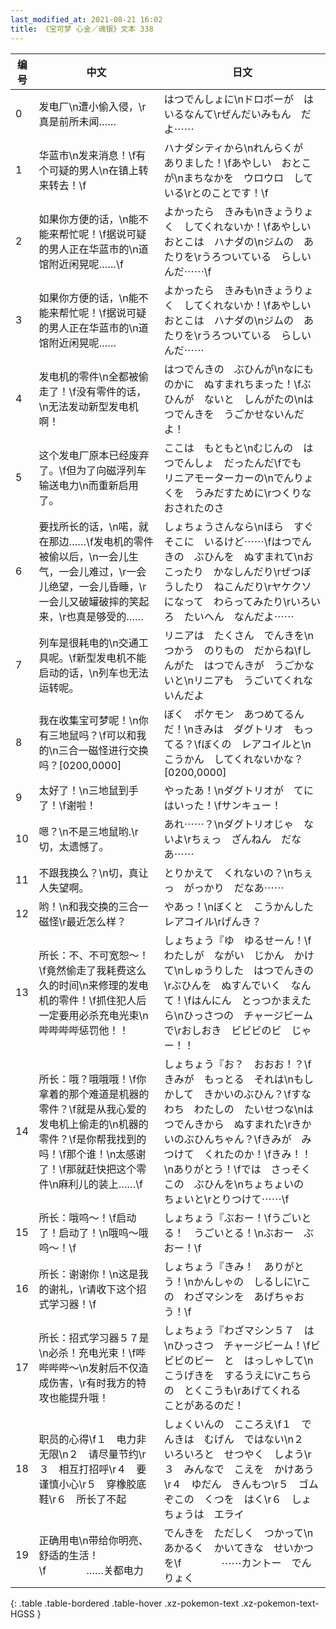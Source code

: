 ```yaml
---
last_modified_at: 2021-08-21 16:02
title: 《宝可梦 心金／魂银》文本 338
---
```

| 编号 | 中文 | 日文 |
| ---- | ---- | ---- |
| 0 | 发电厂\n遭小偷入侵，\r真是前所未闻…… | はつでんしょに\nドロボーが　はいるなんて\rぜんだいみもん　だよ⋯⋯ |
| 1 | 华蓝市\n发来消息！\f有个可疑的男人\n在镇上转来转去！\f | ハナダシティから\nれんらくが　ありました！\fあやしい　おとこが\nまちなかを　ウロウロ　している\rとのことです！\f |
| 2 | 如果你方便的话，\n能不能来帮忙呢！\f据说可疑的男人正在华蓝市的\n道馆附近闲晃呢……\f | よかったら　きみも\nきょうりょく　してくれないか！\fあやしいおとこは　ハナダの\nジムの　あたりを\rうろついている　らしいんだ⋯⋯\f |
| 3 | 如果你方便的话，\n能不能来帮忙呢！\f据说可疑的男人正在华蓝市的\n道馆附近闲晃呢…… | よかったら　きみも\nきょうりょく　してくれないか！\fあやしいおとこは　ハナダの\nジムの　あたりを\rうろついている　らしいんだ⋯⋯ |
| 4 | 发电机的零件\n全都被偷走了！\f没有零件的话，\n无法发动新型发电机啊！ | はつでんきの　ぶひんが\nなにものかに　ぬすまれちまった！\fぶひんが　ないと　しんがたの\nはつでんきを　うごかせないんだよ！ |
| 5 | 这个发电厂原本已经废弃了。\f但为了向磁浮列车输送电力\n而重新启用了。 | ここは　もともと\nむじんの　はつでんしょ　だったんだ\fでも　リニアモーターカーの\nでんりょくを　うみだすために\rつくりなおされたのさ |
| 6 | 要找所长的话，\n喏，就在那边……\f发电机的零件被偷以后，\n一会儿生气，一会儿难过，\r一会儿绝望，一会儿昏睡，\r一会儿又破罐破摔的笑起来，\r也真是够受的…… | しょちょうさんなら\nほら　すぐそこに　いるけど⋯⋯\fはつでんきの　ぶひんを　ぬすまれて\nおこったり　かなしんだり\rぜつぼうしたり　ねこんだり\rヤケクソになって　わらってみたり\rいろいろ　たいへん　なんだよ⋯⋯ |
| 7 | 列车是很耗电的\n交通工具呢。\f新型发电机不能启动的话，\n列车也无法运转呢。 | リニアは　たくさん　でんきを\nつかう　のりもの　だからね\fしんがた　はつでんきが　うごかないと\nリニアも　うごいてくれないんだよ |
| 8 | 我在收集宝可梦呢！\n你有三地鼠吗？\f可以和我的\n三合一磁怪进行交换吗？[0200,0000] | ぼく　ポケモン　あつめてるんだ！\nきみは　ダグトリオ　もってる？\fぼくの　レアコイルと\nこうかん　してくれないかな？[0200,0000] |
| 9 | 太好了！\n三地鼠到手了！\f谢啦！ | やったあ！\nダグトリオが　てにはいった！\fサンキュー！ |
| 10 | 嗯？\n不是三地鼠哟.\r切，太遗憾了。 | あれ⋯⋯？\nダグトリオじゃ　ないよ\rちぇっ　ざんねん　だなあ⋯⋯ |
| 11 | 不跟我换么？\n切，真让人失望啊。 | とりかえて　くれないの？\nちぇっ　がっかり　だなあ⋯⋯ |
| 12 | 哟！\n和我交换的三合一磁怪\r最近怎么样？ | やあっ！\nぼくと　こうかんした　レアコイル\rげんき？ |
| 13 | 所长：不、不可宽恕～！\f竟然偷走了我耗费这么久的时间\n来修理的发电机的零件！\f抓住犯人后一定要用必杀充电光束\n哔哔哔哔惩罚他！！ | しょちょう『ゆ　ゆるせーん！\fわたしが　ながい　じかん　かけて\nしゅうりした　はつでんきの\rぶひんを　ぬすんでいく　なんて！\fはんにん　とっつかまえたら\nひっさつの　チャージビームで\rおしおき　ビビビのビ　じゃー！！ |
| 14 | 所长：哦？哦哦哦！\f你拿着的那个难道是机器的零件？\f就是从我心爱的发电机上偷走的\n机器的零件？\f是你帮我找到的吗！\f那个谁！\n太感谢了！\f那就赶快把这个零件\n麻利儿的装上……\f | しょちょう『お？　おおお！？\fきみが　もっとる　それは\nもしかして　きかいのぶひん？\fすなわち　わたしの　たいせつな\nはつでんきから　ぬすまれた\rきかいのぶひんちゃん？\fきみが　みつけて　くれたのか！\fきみ！！\nありがとう！\fでは　さっそく　この　ぶひんを\nちょちょいの　ちょいと\rとりつけて⋯⋯\f |
| 15 | 所长：哦呜～！\f启动了！启动了！\n哦呜～哦呜～！\f | しょちょう『ぶおー！\fうごいとる！　うごいとる！\nぶおー　ぶおー！\f |
| 16 | 所长：谢谢你！\n这是我的谢礼，\r请收下这个招式学习器！\f | しょちょう『きみ！　ありがとう！\nかんしゃの　しるしに\rこの　わざマシンを　あげちゃおう！\f |
| 17 | 所长：招式学习器５７是\n必杀！充电光束！\f哔哔哔哔～\n发射后不仅造成伤害，\r有时我方的特攻也能提升哦！ | しょちょう『わざマシン５７　は\nひっさつ　チャージビーム！\fビビビのビー　と　はっしゃして\nこうげきを　するうえに\rこちらの　とくこうも\rあげてくれる　ことがあるのだ！ |
| 18 | 职员的心得\f１　电力非无限\n２　请尽量节约\r３　相互打招呼\r４　要谨慎小心\r５　穿橡胶底鞋\r６　所长了不起 | しょくいんの　こころえ\f１　でんきは　むげん　ではない\n２　いろいろと　せつやく　しよう\r３　みんなで　こえを　かけあう\r４　ゆだん　きんもつ\r５　ゴムぞこの　くつを　はく\r６　しょちょうは　エライ |
| 19 | 正确用电\n带给你明亮、舒适的生活！\f　　　　……关都电力 | でんきを　ただしく　つかって\nあかるく　かいてきな　せいかつを\f　　　　⋯⋯カントー　でんりょく |
{: .table .table-bordered .table-hover .xz-pokemon-text .xz-pokemon-text-HGSS }